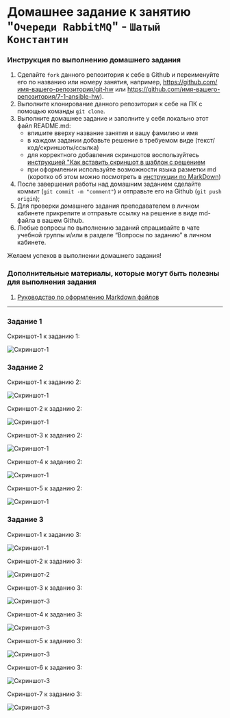 # Домашнее задание к занятию "`Очереди RabbitMQ`" - `Шатый Константин`


### Инструкция по выполнению домашнего задания

   1. Сделайте `fork` данного репозитория к себе в Github и переименуйте его по названию или номеру занятия, например, https://github.com/имя-вашего-репозитория/git-hw или  https://github.com/имя-вашего-репозитория/7-1-ansible-hw).
   2. Выполните клонирование данного репозитория к себе на ПК с помощью команды `git clone`.
   3. Выполните домашнее задание и заполните у себя локально этот файл README.md:
      - впишите вверху название занятия и вашу фамилию и имя
      - в каждом задании добавьте решение в требуемом виде (текст/код/скриншоты/ссылка)
      - для корректного добавления скриншотов воспользуйтесь [инструкцией "Как вставить скриншот в шаблон с решением](https://github.com/netology-code/sys-pattern-homework/blob/main/screen-instruction.md)
      - при оформлении используйте возможности языка разметки md (коротко об этом можно посмотреть в [инструкции  по MarkDown](https://github.com/netology-code/sys-pattern-homework/blob/main/md-instruction.md))
   4. После завершения работы над домашним заданием сделайте коммит (`git commit -m "comment"`) и отправьте его на Github (`git push origin`);
   5. Для проверки домашнего задания преподавателем в личном кабинете прикрепите и отправьте ссылку на решение в виде md-файла в вашем Github.
   6. Любые вопросы по выполнению заданий спрашивайте в чате учебной группы и/или в разделе “Вопросы по заданию” в личном кабинете.
   
Желаем успехов в выполнении домашнего задания!
   
### Дополнительные материалы, которые могут быть полезны для выполнения задания

1. [Руководство по оформлению Markdown файлов](https://gist.github.com/Jekins/2bf2d0638163f1294637#Code)

---

### Задание 1

Скриншот-1 к заданию 1:

![Скриншот-1](https://github.com/kshatyy/RabbitMQ/blob/main/img/1-1.png)

### Задание 2

Скриншот-1 к заданию 2:

![Скриншот-1](https://github.com/kshatyy/RabbitMQ/blob/main/img/2-0.png)

Скриншот-2 к заданию 2:

![Скриншот-1](https://github.com/kshatyy/RabbitMQ/blob/main/img/2-1.png)

Скриншот-3 к заданию 2:

![Скриншот-1](https://github.com/kshatyy/RabbitMQ/blob/main/img/2-2.png)

Скриншот-4 к заданию 2:

![Скриншот-1](https://github.com/kshatyy/RabbitMQ/blob/main/img/2-3.png)

Скриншот-5 к заданию 2:

![Скриншот-1](https://github.com/kshatyy/RabbitMQ/blob/main/img/2-4.png)

### Задание 3

Скриншот-1 к заданию 3:

![Скриншот-1](https://github.com/kshatyy/RabbitMQ/blob/main/img/3-1.png)

Скриншот-2 к заданию 3:

![Скриншот-2](https://github.com/kshatyy/RabbitMQ/blob/main/img/3-2.png)

Скриншот-3 к заданию 3:

![Скриншот-3](https://github.com/kshatyy/RabbitMQ/blob/main/img/3-3.png)

Скриншот-4 к заданию 3:

![Скриншот-3](https://github.com/kshatyy/RabbitMQ/blob/main/img/3-4.png)

Скриншот-5 к заданию 3:

![Скриншот-3](https://github.com/kshatyy/RabbitMQ/blob/main/img/3-5.png)

Скриншот-6 к заданию 3:

![Скриншот-3](https://github.com/kshatyy/RabbitMQ/blob/main/img/3-6.png)

Скриншот-7 к заданию 3:

![Скриншот-3](https://github.com/kshatyy/RabbitMQ/blob/main/img/3-7.png)
